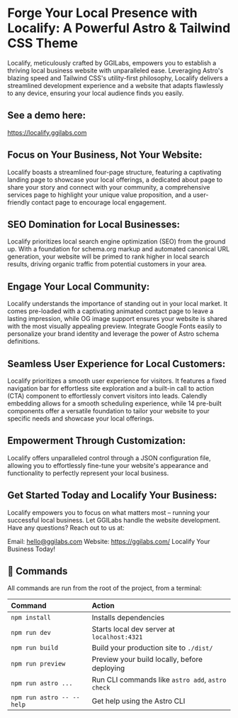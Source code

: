 # Forge Your Local Presence with Localify: A Powerful Astro & Tailwind CSS Theme
Localify, meticulously crafted by GGILabs, empowers you to establish a thriving local business website with unparalleled ease. Leveraging Astro's blazing speed and Tailwind CSS's utility-first philosophy, Localify delivers a streamlined development experience and a website that adapts flawlessly to any device, ensuring your local audience finds you easily.

## See a demo here:
https://localify.ggilabs.com

## Focus on Your Business, Not Your Website:
Localify boasts a streamlined four-page structure, featuring a captivating landing page to showcase your local offerings, a dedicated about page to share your story and connect with your community, a comprehensive services page to highlight your unique value proposition, and a user-friendly contact page to encourage local engagement.

## SEO Domination for Local Businesses:
Localify prioritizes local search engine optimization (SEO) from the ground up. With a foundation for schema.org markup and automated canonical URL generation, your website will be primed to rank higher in local search results, driving organic traffic from potential customers in your area.

## Engage Your Local Community:
Localify understands the importance of standing out in your local market. It comes pre-loaded with a captivating animated contact page to leave a lasting impression, while OG image support ensures your website is shared with the most visually appealing preview. Integrate Google Fonts easily to personalize your brand identity and leverage the power of Astro schema definitions.

## Seamless User Experience for Local Customers:
Localify prioritizes a smooth user experience for visitors. It features a fixed navigation bar for effortless site exploration and a built-in call to action (CTA) component to effortlessly convert visitors into leads. Calendly embedding allows for a smooth scheduling experience, while 14 pre-built components offer a versatile foundation to tailor your website to your specific needs and showcase your local offerings.

## Empowerment Through Customization:
Localify offers unparalleled control through a JSON configuration file, allowing you to effortlessly fine-tune your website's appearance and functionality to perfectly represent your local business.

## Get Started Today and Localify Your Business:
Localify empowers you to focus on what matters most – running your successful local business. Let GGILabs handle the website development. Have any questions? Reach out to us at:

Email: hello@ggilabs.com
Website: https://ggilabs.com/
Localify Your Business Today!

## 🧞 Commands

All commands are run from the root of the project, from a terminal:

| Command                   | Action                                           |
| :------------------------ | :----------------------------------------------- |
| `npm install`             | Installs dependencies                            |
| `npm run dev`             | Starts local dev server at `localhost:4321`      |
| `npm run build`           | Build your production site to `./dist/`          |
| `npm run preview`         | Preview your build locally, before deploying     |
| `npm run astro ...`       | Run CLI commands like `astro add`, `astro check` |
| `npm run astro -- --help` | Get help using the Astro CLI                     |

